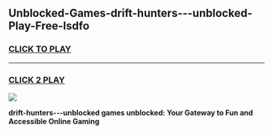 
## Unblocked-Games-drift-hunters---unblocked-Play-Free-lsdfo
<h3>
<a href="https://premium76.site?title=drift-hunters---unblocked&ref=20M">CLICK TO PLAY</a></h3>
<hr>

<h3>
<a href="https://premium76.site?title=drift-hunters---unblocked&ref=20M">CLICK 2 PLAY</a>
  
</h3>

<a href="https://premium76.site?title=drift-hunters---unblocked&ref=19M"><img src="https://clearcache.store/games.png"></a>


**drift-hunters---unblocked games unblocked: Your Gateway to Fun and Accessible Online Gaming**
